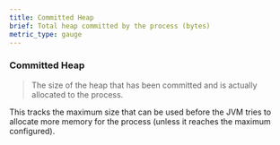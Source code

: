 ```yaml
---
title: Committed Heap
brief: Total heap committed by the process (bytes)
metric_type: gauge
---
```

### Committed Heap

> The size of the heap that has been committed and is actually allocated to the process.

This tracks the maximum size that can be used before the JVM tries to allocate more memory for the process (unless it reaches the maximum configured).
